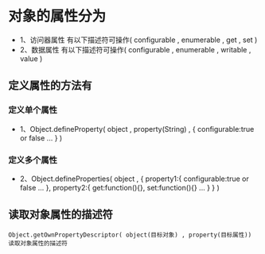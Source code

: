 # 对象的属性分为

* 1、访问器属性 有以下描述符可操作( configurable , enumerable , get , set )
* 2、数据属性 有以下描述符可操作( configurable , enumerable , writable , value )


## 定义属性的方法有

### 定义单个属性
* 1、Object.defineProperty( object , property(String) , {
        configurable:true or false
        ...
    } )
### 定义多个属性
* 2、Object.defineProperties( object , {
        property1:{
            configurable:true or false
            ...
        },
        property2:{
            get:function(){},
            set:function(){}
            ...
        }
    } )
## 读取对象属性的描述符
    Object.getOwnPropertyDescriptor( object(目标对象) , property(目标属性))  读取对象属性的描述符


<!-- *史蒂夫可能你看*
**看就看**
***看就看***
_健康就好_
__健康就好__
___健康就好___
`<hjh>`
#```
@Override
object
#``` -->